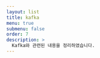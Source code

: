 ```yaml
---
layout: list
title: kafka
menu: true
submenu: false
order: 7
description: >
  Kafka와 관련된 내용을 정리하였습니다.  
---
```

